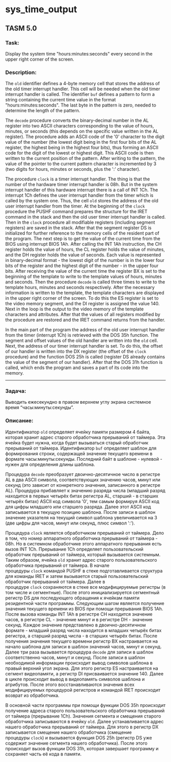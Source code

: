 # sys_time_output
## TASM 5.0
### Task:
Display the system time "hours:minutes:seconds" every second in the upper right corner of the screen.
### Description:
  The `old` identifier defines a 4-byte memory cell that stores the address of the old timer interrupt handler. This cell will be needed when the old timer interrupt handler is called. The identifier `buf` defines a pattern to form a string containing the current time value in the format "hours:minutes:seconds". The last byte in the pattern is zero, needed to determine the length of the pattern.<br/>
  
  The `decode` procedure converts the binary-decimal number in the AL register into two ASCII characters corresponding to the value of hours, minutes, or seconds (this depends on the specific value written in the AL register). The procedure adds an ASCII code of the '0' character to the digit value of the number (the lowest digit being in the first four bits of the AL register, the highest being in the highest four bits), thus forming an ASCII code for the digit of the lowest or highest digit. This ASCII code is then written to the current position of the pattern. After writing to the pattern, the value of the pointer to the current pattern character is incremented by 3 (two digits for hours, minutes or seconds, plus the ':' character).<br/>
  
  The procedure `clock` is a timer interrupt handler. The thing is that the number of the hardware timer interrupt handler is 08h. But in the system interrupt handler of this hardware interrupt there is a call of INT 1Ch. The interrupt 1Ch defines the user interrupt handler from the timer which is called by the system one. Thus, the cell `old` stores the address of the old user interrupt handler from the timer. At the beginning of the `clock` procedure the PUSHF command prepares the structure for the IRET command in the stack and then the old user timer interrupt handler is called. Then in the `clock` procedure all modifiable registers (including segment registers) are saved in the stack. After that the segment register DS is initialized for further reference to the memory cells of the resident part of the program. The next step is to get the value of the current time from the BIOS using interrupt BIOS 1Ah. After calling the INT 1Ah instruction, the CH register holds the value of hours, the CL register holds the value of minutes, and the DH register holds the value of seconds. Each value is represented in binary-decimal format - the lowest digit of the number is in the lower four bits of the register and the highest digit of the number - in the upper four bits. After receiving the value of the current time the register BX is set to the beginning of the template to write to the template values of hours, minutes and seconds. Then the procedure `decode` is called three times to write to the template hours, minutes and seconds respectively. After the necessary information is written to the template, the template characters are displayed in the upper right corner of the screen. To do this the ES register is set to the video memory segment, and the DI register is assigned the value 140. Next in the loop is the output to the video memory of the template characters and attributes. After that the values of all registers modified by the procedure are restored and the IRET command returns from the handler.<br/>
  
  In the main part of the program the address of the old user interrupt handler from the timer (interrupt 1Ch) is retrieved with the DOS 35h function. The segment and offset values of the old handler are written into the `old` cell. Next, the address of our timer interrupt handler is set. To do this, the offset of our handler is written into the DX register (the offset of the `clock` procedure) and the function DOS 25h is called (register DS already contains the value of the segment of our handler). After that the DOS 31h function is called, which ends the program and saves a part of its code into the memory.<br/>

____

### Задача:
Выводить ежесекундно в правом верхнем углу экрана системное время “часы:минуты:секунды”.
### Описание:
Идентификатор `old` определяет ячейку памяти размером 4 байта, которая хранит адрес старого обработчика прерываний от таймера. Эта ячейка будет нужна, когда будет вызываться старый обработчик прерываний от таймера. Идентификатор `buf` определяет шаблон для формирования строки, содержащей значение текущего времени в формате часы:минуты:секунды. Последний байт в шаблоне - нулевой - нужен для определения длины шаблона.<br/>

Процедура `decode` преобразует двоично-десятичное число в регистре AL в два ASCII символа, соответствующих значению часов, минут или секунд (это зависит от конкретного значения, записанного в регистре AL). Процедура прибавляет к значению разряда числа (младший разряд находится в первых четырёх битах регистра AL, старший - в старших четырёх битах) ASCII код символа '0', тем самым формируя ASCII код для цифры младшего или старшего разряда. Далее этот ASCII код записывается в текущую позицию шаблона. После записи в шаблон значение указателя на текущий символ шаблона увеличивается на 3 (две цифры для часов, минут или секунд, плюс символ ':').<br/>

Процедура `clock` является обработчиком прерываний от таймера. Дело в том, что номер аппаратного обработчика прерываний от таймера - 08h. Но в системном обработчике этого аппаратного прерывания есть вызов INT 1Ch. Прерывание 1Ch определяет пользовательский обработчик прерываний от таймера, который вызывается системным. Таким образом, ячейка `old` хранит адрес старого пользовательского обработчика прерываний от таймера. В начале процедуры `clock` командой PUSHF в стеке подготавливается структура для команды IRET и затем вызывается старый пользовательский обработчик прерываний от таймера. Далее в процедуре `clock` сохраняются в стеке все модифицируемые регистры (в том числе и сегментные). После этого инициализируется сегментный регистр DS для последующего обращения к ячейкам памяти резидентной части программы. Следующим шагом является получение значения текущего времени из BIOS при помощи прерывания BIOS 1Ah. После вызова команды INT 1Ah в регистре CH находится значение часов, в регистре CL - значение минут и в регистре DH - значение секунд. Каждое значение представлено в двоично-десятичном формате - младший разряд числа находится в младших четырёх битах регистра, а старший разряд числа - в старших четырёх битах. После получения значения текущего времени регистр BX настраивается на начало шаблона для записи в шаблон значений часов, минут и секунд. Далее три раза вызывается процедура `decode` для записи в шаблон соответственно часов, минут и секунд. После записи в шаблон необходимой информации происходит вывод символов шаблона в правый верхний угол экрана. Для этого регистр ES настраивается на сегмент видеопамяти, а регистр DI присваивается значение 140. Далее в цикле происходит вывод в видеопамять символов шаблона и атрибутов. После этого восстанавливаются значения всех модифицируемых процедурой регистров и командой IRET происходит возврат из обработчика.<br/>

В основной части программы при помощи функции DOS 35h происходит получение адреса старого пользовательского обработчика прерываний от таймера (прерывание 1Сh). Значения сегмента и смещения старого обработчика записываются в ячейку `old`. Далее устанавливается адрес нашего обработчика прерываний от таймера. Для этого в регистр DX записывается смещение нашего обработчика (смещение процедуры `clock`) и вызывается функция DOS 25h (регистр DS уже содержит значение сегмента нашего обработчика). После этого происходит вызов функции DOS 31h, которая завершает программу и сохраняет часть её кода в памяти.<br/>
